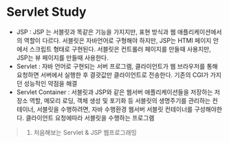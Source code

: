 # Servlet Study


- JSP : JSP 는 서블릿과 똑같은 기능을 가지지만, 표현 방식과 웹 애플리케이션에서의 역할이 다르다. 서블릿은 자바언어로 구형해야 하지만, JSP는 HTMl 페이지 안에서 스크립트 형태로 구현된다. 서블릿은 컨트롤러 페이지를 만들때 사용지만, JSP는 뷰 페이지를 만들때 사용한다.
- Servlet : 자바 언어로 구현되는 서버 프로그램, 클라이언트가 웹 브라우저를 통해 요청하면 서버에서 실행한 후 결괏값만 클라이언트로 전송한다. 기존의 CGI가 가지던 성능적인 약점을 해결
- Servlet Container : 서블릿과 JSP와 같은 웹서버 애플리케이션들을 저장하는 저장소 역할, 메모리 로딩, 객체 생성 및 포기화 등 서블릿의 생명주기를 관리하는 컨테이너, 서블릿을 수행하려면, 자바 수행환경 웹서버 서블릿 컨테이너를 구성해야한다. 클라이언트 요청에따라 서블릿을 수행하는 프로그램

> 1. 처음해보는 Servlet & JSP 웹프로그래밍
